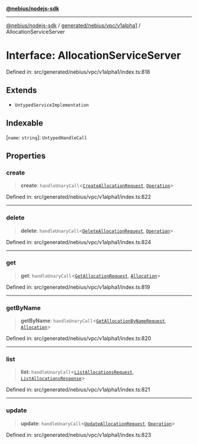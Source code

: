 [**@nebius/nodejs-sdk**](../../../../../README.md)

***

[@nebius/nodejs-sdk](../../../../../README.md) / [generated/nebius/vpc/v1alpha1](../README.md) / AllocationServiceServer

# Interface: AllocationServiceServer

Defined in: src/generated/nebius/vpc/v1alpha1/index.ts:818

## Extends

- `UntypedServiceImplementation`

## Indexable

\[`name`: `string`\]: `UntypedHandleCall`

## Properties

### create

> **create**: `handleUnaryCall`\<[`CreateAllocationRequest`](CreateAllocationRequest.md), [`Operation`](../../../common/v1alpha1/interfaces/Operation.md)\>

Defined in: src/generated/nebius/vpc/v1alpha1/index.ts:822

***

### delete

> **delete**: `handleUnaryCall`\<[`DeleteAllocationRequest`](DeleteAllocationRequest.md), [`Operation`](../../../common/v1alpha1/interfaces/Operation.md)\>

Defined in: src/generated/nebius/vpc/v1alpha1/index.ts:824

***

### get

> **get**: `handleUnaryCall`\<[`GetAllocationRequest`](GetAllocationRequest.md), [`Allocation`](Allocation.md)\>

Defined in: src/generated/nebius/vpc/v1alpha1/index.ts:819

***

### getByName

> **getByName**: `handleUnaryCall`\<[`GetAllocationByNameRequest`](GetAllocationByNameRequest.md), [`Allocation`](Allocation.md)\>

Defined in: src/generated/nebius/vpc/v1alpha1/index.ts:820

***

### list

> **list**: `handleUnaryCall`\<[`ListAllocationsRequest`](ListAllocationsRequest.md), [`ListAllocationsResponse`](ListAllocationsResponse.md)\>

Defined in: src/generated/nebius/vpc/v1alpha1/index.ts:821

***

### update

> **update**: `handleUnaryCall`\<[`UpdateAllocationRequest`](UpdateAllocationRequest.md), [`Operation`](../../../common/v1alpha1/interfaces/Operation.md)\>

Defined in: src/generated/nebius/vpc/v1alpha1/index.ts:823
